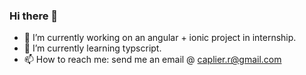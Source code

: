 ### Hi there 👋

- 🔭 I’m currently working on an angular + ionic project in internship.
- 🌱 I’m currently learning typscript.
- 📫 How to reach me: send me an email @ caplier.r@gmail.com

<!--
**rcaplier/rcaplier** is a ✨ _special_ ✨ repository because its `README.md` (this file) appears on your GitHub profile.

Here are some ideas to get you started:

- 🔭 I’m currently working on ...
- 🌱 I’m currently learning ...
- 👯 I’m looking to collaborate on ...
- 🤔 I’m looking for help with ...
- 💬 Ask me about ...
- 📫 How to reach me: ...
- 😄 Pronouns: ...
- ⚡ Fun fact: ...
-->
